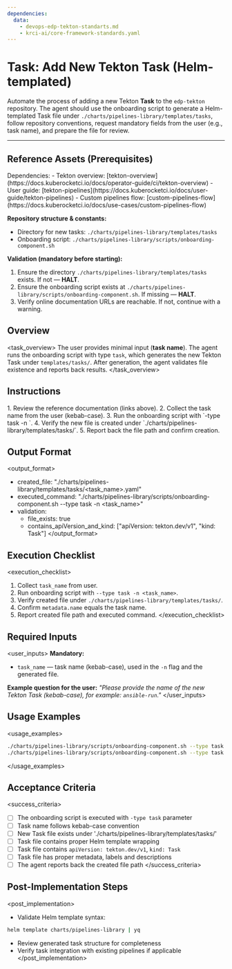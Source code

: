 ```yaml
---
dependencies:
  data:
    - devops-edp-tekton-standarts.md
    - krci-ai/core-framework-standards.yaml
---
```

# Task: Add New Tekton Task (Helm-templated)

<description>Automate the process of adding a new Tekton **Task** to the `edp-tekton` repository.
The agent should use the onboarding script to generate a Helm-templated Task file under
`./charts/pipelines-library/templates/tasks`, follow repository conventions, request
mandatory fields from the user (e.g., task name), and prepare the file for review.
</description>

---

## Reference Assets (Prerequisites)

<prerequisites>
Dependencies:
- Tekton overview: [tekton-overview](https://docs.kuberocketci.io/docs/operator-guide/ci/tekton-overview)
- User guide: [tekton-pipelines](https://docs.kuberocketci.io/docs/user-guide/tekton-pipelines)
- Custom pipelines flow: [custom-pipelines-flow](https://docs.kuberocketci.io/docs/use-cases/custom-pipelines-flow)

**Repository structure & constants:**

- Directory for new tasks: `./charts/pipelines-library/templates/tasks`
- Onboarding script: `./charts/pipelines-library/scripts/onboarding-component.sh`

**Validation (mandatory before starting):**

1. Ensure the directory `./charts/pipelines-library/templates/tasks` exists. If not — **HALT**.
2. Ensure the onboarding script exists at `./charts/pipelines-library/scripts/onboarding-component.sh`. If missing — **HALT**.
3. Verify online documentation URLs are reachable. If not, continue with a warning.
</prerequisites>

## Overview

<task_overview>
The user provides minimal input (**task name**).
The agent runs the onboarding script with type `task`, which generates the new
Tekton Task under `templates/tasks/`.
After generation, the agent validates file existence and reports back results.
</task_overview>

## Instructions

<instructions>
1. Review the reference documentation (links above).
2. Collect the task name from the user (kebab-case).
3. Run the onboarding script with `-type task -n <task_name>`.
4. Verify the new file is created under `./charts/pipelines-library/templates/tasks/`.
5. Report back the file path and confirm creation.

## Output Format

<output_format>

- created_file: "./charts/pipelines-library/templates/tasks/<task_name>.yaml"
- executed_command: "./charts/pipelines-library/scripts/onboarding-component.sh --type task -n <task_name>"
- validation:
  - file_exists: true
  - contains_apiVersion_and_kind: ["apiVersion: tekton.dev/v1", "kind: Task"]
</output_format>

## Execution Checklist

<execution_checklist>

1. Collect `task_name` from user.
2. Run onboarding script with `--type task -n <task_name>`.
3. Verify created file under `./charts/pipelines-library/templates/tasks/`.
4. Confirm `metadata.name` equals the task name.
5. Report created file path and executed command.
</execution_checklist>

</instructions>

## Required Inputs

<user_inputs>
**Mandatory:**

- `task_name` — task name (kebab-case), used in the `-n` flag and the generated file.

**Example question for the user:**
_"Please provide the name of the new Tekton Task (kebab-case), for example: `ansible-run`."_
</user_inputs>

## Usage Examples

<usage_examples>

```sh
./charts/pipelines-library/scripts/onboarding-component.sh --type task -n ansible-run
./charts/pipelines-library/scripts/onboarding-component.sh --type task -n maven-build
```

</usage_examples>

## Acceptance Criteria

<success_criteria>

- [ ] The onboarding script is executed with `-type task` parameter
- [ ] Task name follows kebab-case convention
- [ ] New Task file exists under './charts/pipelines-library/templates/tasks/'
- [ ] Task file contains proper Helm template wrapping
- [ ] Task file contains `apiVersion: tekton.dev/v1`, `kind: Task`
- [ ] Task file has proper metadata, labels and descriptions
- [ ] The agent reports back the created file path
</success_criteria>

## Post-Implementation Steps

<post_implementation>

- Validate Helm template syntax:

```sh
helm template charts/pipelines-library | yq
```

- Review generated task structure for completeness
- Verify task integration with existing pipelines if applicable
</post_implementation>
